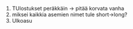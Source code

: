 1) TUlostukset peräkkäin -> pitää korvata vanha
2) miksei kaikkia asemien nimet tule short->long?
3) Ulkoasu